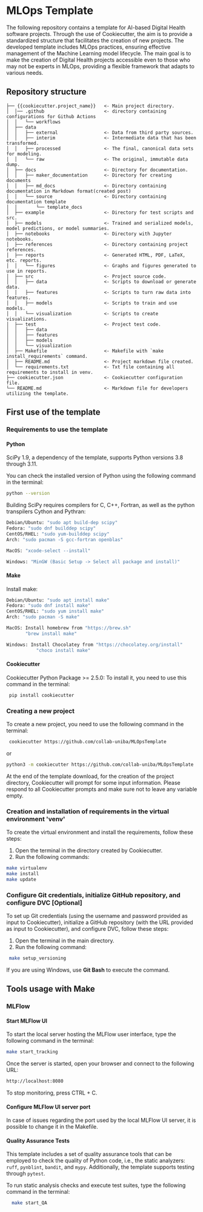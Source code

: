 # MLOps Template
The following repository contains a template for AI-based Digital Health software projects. Through the use of Cookiecutter, the aim is to provide a standardized structure that facilitates the creation of new projects. The developed template includes MLOps practices, ensuring effective management of the Machine Learning model lifecycle. The main goal is to make the creation of Digital Health projects accessible even to those who may not be experts in MLOps, providing a flexible framework that adapts to various needs.

## Repository structure
```         
├── {{cookiecutter.project_name}}   <- Main project directory.
│  │── .github                      <- directory containing configurations for Github Actions 
│  │   └── workflows         
│  ├── data
│  │   ├── external                 <- Data from third party sources.
│  │   ├── interim                  <- Intermediate data that has been transformed.
│  │   ├── processed                <- The final, canonical data sets for modeling.
│  │   └── raw                      <- The original, immutable data dump.
│  ├── docs                         <- Directory for documentation.
│  │   ├── maker_documentation      <- Directory for creating documents
│  │   ├── md_docs                  <- Directory containing documentation in Markdown format(created post)
│  │   └── source                   <- Directory containing documentation template              
│  │       └── template_docs         
│  ├── example                      <- Directory for test scripts and src.
│  ├── models                       <- Trained and serialized models, model predictions, or model summaries.
│  ├── notebooks                    <- Directory with Jupyter notebooks.
│  ├── references                   <- Directory containing project references.
│  ├── reports                      <- Generated HTML, PDF, LaTeX, etc. reports.
│  │   └── figures                  <- Graphs and figures generated to use in reports.
│  ├── src                          <- Project source code.
│  │   ├── data                     <- Scripts to download or generate data.
│  │   ├── features                 <- Scripts to turn raw data into features.
│  │   ├── models                   <- Scripts to train and use models.        
│  │   └── visualization            <- Scripts to create visualizations.
│  ├── test                         <- Project test code.
│  │   ├── data           
│  │   ├── features       
│  │   ├── models             
│  │   └── visualization  
│  ├── Makefile                     <- Makefile with `make install_requirements` command.
│  ├── README.md                    <- Project markdown file created.
│  └── requirements.txt             <- Txt file containing all requirements to install in venv.
├── cookiecutter.json               <- Cookiecutter configuration file.
└── README.md                       <- Markdown file for developers utilizing the template.
```


## First use of the template

### Requirements to use the template

#### Python

SciPy 1.9, a dependency of the template, supports Python versions 3.8 through 3.11.

 You can check the installed version of Python using the following command in the terminal:
 
 ``` bash
 python --version
 ```

 Building SciPy requires compilers for C, C++, Fortran, as well as the python transpilers Cython and Pythran:

 ``` bash
 Debian/Ubuntu: "sudo apt build-dep scipy"
 Fedora: "sudo dnf builddep scipy"
 CentOS/RHEL: "sudo yum-builddep scipy"
 Arch: "sudo pacman -S gcc-fortran openblas"
 ```
 
 ``` bash
 MacOS: "xcode-select --install"
 ```
 
 ``` bash
 Windows: "MinGW (Basic Setup -> Select all package and install)"
 ```

#### Make
Install make:
 
 ``` bash
 Debian/Ubuntu: "sudo apt install make"
 Fedora: "sudo dnf install make"
 CentOS/RHEL: "sudo yum install make"
 Arch: "sudo pacman -S make"
 ```
 
 ``` bash
 MacOS: Install homebrew from "https://brew.sh"
        "brew install make"
 ```
 
 ``` bash
 Windows: Install Chocolatey from "https://chocolatey.org/install"
            "choco install make"
 ```

#### Cookiecutter
Cookiecutter Python Package >= 2.5.0: To install it, you need to use this command in the terminal:

``` bash
 pip install cookiecutter
```

### Creating a new project
To create a new project, you need to use the following command in the terminal:

``` bash
 cookiecutter https://github.com/collab-uniba/MLOpsTemplate
```

or

 ``` bash
 python3 -m cookiecutter https://github.com/collab-uniba/MLOpsTemplate
 ```

At the end of the template download, for the creation of the project directory, Cookiecutter will prompt for some input information. Please respond to all Cookiecutter prompts and make sure not to leave any variable empty.

### Creation and installation of requirements in the virtual environment 'venv'
To create the virtual environment and install the requirements, follow these steps:
1. Open the terminal in the directory created by Cookiecutter.
2. Run the following commands:

 ``` bash
 make virtualenv
 make install
 make update
 ```

### Configure Git credentials, initialize GitHub repository, and configure DVC [Optional]

To set up Git credentials (using the username and password provided as input to Cookiecutter), initialize a GitHub repository (with the URL provided as input to Cookiecutter), and configure DVC, follow these steps:

1. Open the terminal in the main directory.
2. Run the following command:
   
 ``` bash
  make setup_versioning
 ```

If you are using Windows, use **Git Bash** to execute the command.

## Tools usage with Make

### MLFlow

#### Start MLFlow UI

To start the local server hosting the MLFlow user interface, type the following command in the terminal:

  ``` bash
  make start_tracking
  ```

Once the server is started, open your browser and connect to the following URL:
 
  ``` bash
  http://localhost:8080
  ```

To stop monitoring, press CTRL + C.

#### Configure MLFlow UI server port
In case of issues regarding the port used by the local MLFlow UI server, it is possible to change it in the Makefile.

#### Quality Assurance Tests
This template includes a set of quality assurance tools that can be employed to check the quality of Python code, i.e., the static analyzers: `ruff`, `pynblint`, `bandit`, and `mypy`.
Additionally, the template supports testing through `pytest`.

To run static analysis checks and execute test suites, type the following command in the terminal:

``` bash
  make start_QA
```
